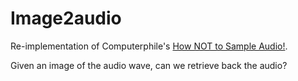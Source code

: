 # Image2audio

Re-implementation of Computerphile's
[How NOT to Sample Audio!](https://www.youtube.com/watch?v=VQOdmckqNro&t=337s).

Given an image of the audio wave, can we retrieve back the audio?
